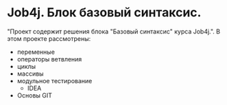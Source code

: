 # Job4j. Блок базовый синтаксис.
"Проект содержит решения блока "Базовый синтаксис" курса Job4j.".
В этом проекте рассмотрены: 
- переменные
- операторы ветвления
- циклы
- массивы
- модульное тестирование
  - IDEA
- Основы GIT